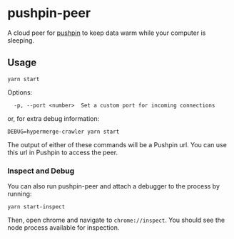 # pushpin-peer

A cloud peer for [pushpin](https://github.com/inkandswitch/pushpin) to keep data warm while your computer is sleeping.

## Usage

```
yarn start
```

Options:

```
  -p, --port <number>  Set a custom port for incoming connections
```

or, for extra debug information:

```
DEBUG=hypermerge-crawler yarn start
```

The output of either of these commands will be a Pushpin url. You can use this url in Pushpin to access the peer.

### Inspect and Debug

You can also run pushpin-peer and attach a debugger to the process by running:

```
yarn start-inspect
```

Then, open chrome and navigate to `chrome://inspect`. You should see the node process available for inspection.
